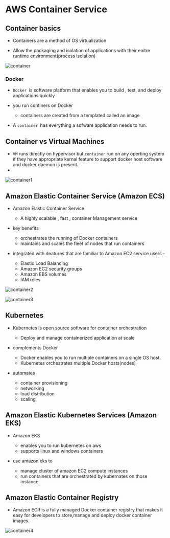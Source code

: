 # AWS Container Service

## Container basics
- Containers are a method of OS virtualization

- Allow the packaging and isolation of applications with their enitre runtime environment(process isolation)
  
![container](https://github.com/anupmaharzn/intro-to-aws/assets/34486226/b8fb5dfc-4a3f-45be-9a97-ebad6d77f799)


### Docker
- `Docker `is software platform that enables you to build , test, and deploy applications quickly

- you run continers on Docker
    - containers are created from a templated called an image
- A `container `has everything a sofware application needs to run.

## Container vs Virtual Machines

- `VM` runs directly on hypervisor but `container` run on any operting system if they have appropriate kernal feature to support docker host software and docker daemon is present.
- 
![container1](https://github.com/anupmaharzn/intro-to-aws/assets/34486226/4f86ed97-b591-4f28-8d47-d134eb014dce)




## Amazon Elastic Container Service (Amazon ECS)

- Amazon Elastic Container Service 
    - A highly scalable , fast , container Management service

- key benefits
    - orchestrates the running of Docker containers
    - maintains and scales the fleet of nodes that run containers

- integrated with deatures that are familiar to Amazon EC2 service users - 
    - Elastic Load Balancing
    - Amazon EC2 security groups
    - Amazon EBS volumes
    - IAM roles

![container2](https://github.com/anupmaharzn/intro-to-aws/assets/34486226/8a6b6781-08fe-4309-9b4b-99825b0f74c5)


![container3](https://github.com/anupmaharzn/intro-to-aws/assets/34486226/56c855b6-232a-4d17-835d-59ac194d849d)



## Kubernetes
- Kubernetes is open source software for container orchestration
    - Deploy and manage containerized application at scale

- complements Docker
    - Docker enables you to run multiple containers on a single OS host.
    - Kubernetes orchestrates multiple Docker hosts(nodes)

- automates
    - container provisioning
    - networking 
    - load distribution
    - scaling


## Amazon Elastic Kubernetes Services (Amazon EKS)

- Amazon EKS
    - enables you to run kubernetes on aws
    - supports linux and windows containers

- use amazon eks to 
    - manage cluster of amazon EC2 compute instances
    - run containers that are orchestrated by kubernates on those instance.

## Amazon Elastic Container Registry

- Amazon ECR is a fully managed Docker container registry that makes it easy for developers to store,manage and deploy docker container images.

![container4](https://github.com/anupmaharzn/intro-to-aws/assets/34486226/a2ee8c18-5b0c-4917-a83e-5f0349901a35)
